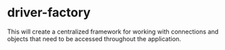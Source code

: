 # driver-factory

This will create a centralized framework for working with connections and objects
that need to be accessed throughout the application.

